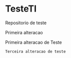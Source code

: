 # TesteTI
 Repositorio de teste

 Primeira alteracao

 Primeira alteracao de Teste

    Terceira alteracao de teste
 